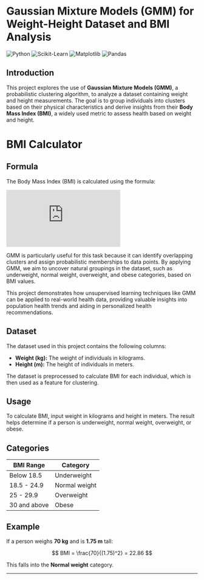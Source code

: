 # Gaussian Mixture Models (GMM) for Weight-Height Dataset and BMI Analysis

![Python](https://img.shields.io/badge/Python-3.8%2B-blue)
![Scikit-Learn](https://img.shields.io/badge/Scikit--Learn-1.0%2B-orange)
![Matplotlib](https://img.shields.io/badge/Matplotlib-3.0%2B-green)
![Pandas](https://img.shields.io/badge/Pandas-1.0%2B-red)

## Introduction

This project explores the use of **Gaussian Mixture Models (GMM)**, a probabilistic clustering algorithm, to analyze a dataset containing weight and height measurements. The goal is to group individuals into clusters based on their physical characteristics and derive insights from their **Body Mass Index (BMI)**, a widely used metric to assess health based on weight and height.

# BMI Calculator

## Formula

The Body Mass Index (BMI) is calculated using the formula:

![BMI Formula](https://latex.codecogs.com/png.latex?BMI%20%3D%20%5Cfrac%7Bweight%20(kg)%7D%7Bheight%20(m)%5E2%7D)


GMM is particularly useful for this task because it can identify overlapping clusters and assign probabilistic memberships to data points. By applying GMM, we aim to uncover natural groupings in the dataset, such as underweight, normal weight, overweight, and obese categories, based on BMI values.

This project demonstrates how unsupervised learning techniques like GMM can be applied to real-world health data, providing valuable insights into population health trends and aiding in personalized health recommendations.

## Dataset

The dataset used in this project contains the following columns:
- **Weight (kg):** The weight of individuals in kilograms.
- **Height (m):** The height of individuals in meters.

The dataset is preprocessed to calculate BMI for each individual, which is then used as a feature for clustering.

## Usage

To calculate BMI, input weight in kilograms and height in meters. The result helps determine if a person is underweight, normal weight, overweight, or obese.

## Categories

| BMI Range       | Category         |
|----------------|----------------|
| Below 18.5     | Underweight     |
| 18.5 - 24.9    | Normal weight   |
| 25 - 29.9      | Overweight      |
| 30 and above   | Obese           |

## Example

If a person weighs **70 kg** and is **1.75 m** tall:

$$
BMI = \frac{70}{(1.75)^2}  = 22.86
$$

This falls into the **Normal weight** category.

---

